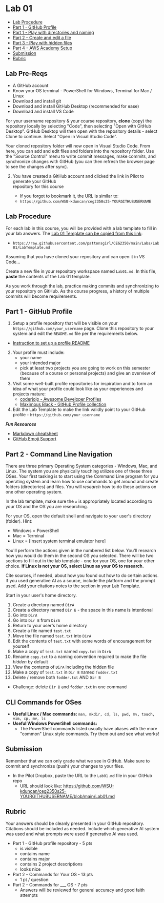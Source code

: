 # Lab 01

- [Lab Procedure](#Lab-Procedure)
- [Part 1 - GitHub Profile](#Part-5---GitHub-Profile)
- [Part 1 - Play with directories and naming](#Part-1---Play-with-directories-and-naming)
- [Part 2 - Create and edit a file](#Part-2---Create-and-edit-a-file)
- [Part 3 - Play with hidden files](#Part-3---Play-with-hidden-files)
- [Part 4 - AWS Academy Setup](#Part-4---AWS-Academy-Setup)
- [Submission](#Submission)
- [Rubric](#Rubric)

## Lab Pre-Reqs

- A GitHub account
- Know your OS terminal - PowerShell for Windows, Terminal for Mac / Linux
- Download and install git
- Download and install GitHub Desktop (recommended for ease)
- Download and install VS Code

For your username repository & your course repository, **clone** (copy) the repository locally by selecting "Code", then selecting "Open with GitHub Desktop".  GitHub Desktop will then open with the repository details - select Clone to continue.  Select "Open in Visual Studio Code".

Your cloned repository folder will now open in Visual Studio Code.  From here, you can add and edit files and folders into the repository folder.  Use the "Source Control" menu to write commit messages, make commits, and synchronize changes with GitHub (you can then refresh the browser page to see the changes after sync).

2. You have created a GitHub account and clicked the link in Pilot to generate your GitHub  
   repository for this course

   - If you forgot to bookmark it, the URL is similar to:
   - `https://github.com/WSU-kduncan/ceg2350s25-YOURGITHUBUSERNAME`

## Lab Procedure

For each lab in this course, you will be provided with a lab template to fill in your lab answers. The [Lab 01 Template can be copied from this link](https://raw.githubusercontent.com/pattonsgirl/CEG2350/main/Labs/Lab01/LabTemplate.md):

- `https://raw.githubusercontent.com/pattonsgirl/CEG2350/main/Labs/Lab01/LabTemplate.md`

Assuming that you have cloned your repository and can open it in VS Code...

Create a new file in your repository workspace named `Lab01.md`.  In this file, **paste** the contents of the Lab 01 template.  

As you work through the lab, practice making commits and synchronizing to your repository on GitHub.  As the course progress, a history of multiple commits will become requirements.

## Part 1 - GitHub Profile

1. Setup a profile repository that will be visible on your `https://github.com/your_username` page. Clone this repository to your system and edit the `README.md` file per the requirements below. 
  - [Instruction to set up a profile README](https://docs.github.com/en/get-started/start-your-journey/setting-up-your-profile#adding-a-profile-readme)
2. Your profile must include: 
   - your name
   - your intended major
   - pick at least two projects you are going to work on this semester (because of a course or personal projects) and give an overview of them
3. Visit some well-built profile repositories for inspiration and to form an idea of what your profile could look like as your experiences and projects mature:
   - [coderjojo - Awesome Developer Profiles](https://github.com/coderjojo/creative-profile-readme)
   - [Maximous Black - GitHub Profile collection](https://github.com/maximousblk/maximousblk)
4. Edit the Lab Template to make the link validly point to your GitHub profile - `https://github.com/your_username`

***Fun Resources***
- [Markdown cheatsheet](https://www.markdownguide.org/cheat-sheet/)
- [GitHub Emoji Support](https://www.webfx.com/tools/emoji-cheat-sheet/)

## Part 2 - Command Line Navigation

There are three primary Operating System categories - Windows, Mac, and Linux.  The system you are physically touching utilizes one of these three OSes.  Your first tasking is to start using the Command Line program for you operating system and learn how to use commands to get around and create folders (directories) and files.  You will *research* how to do these actions on one other operating system.

In the lab template, make sure the `x` is appropriately located according to your OS and the OS you are researching.

For your OS, open the default shell and navigate to your user's directory (folder).  Hint:
- Windows = PowerShell
- Mac = Terminal
- Linux = [insert system terminal emulator here]

You'll perform the actions given in the numbered list below.  You'll research how you would do them in the second OS you selected.  There will be two sections to fill out in the lab template - one for your OS, one for your other choice. **If Linux is not your OS, select Linux as your OS to research.**

Cite sources, if needed, about how you found out how to do certain actions.  If you used generative AI as a source, include the platform and the prompt used.  Add your citations notes to the section in your Lab Template.

Start in your user's home directory.

1. Create a directory named `DirA`
2. Create a directory named `Dir B` - the space in this name is intentional
3. Go into `DirA`
4. Go into `Dir B` from `DirA`
5. Return to your user's home directory
6. Create a file named `test.txt`
7. Move the file named `test.txt` into `DirA`
8. Edit the contents of `test.txt` with some words of encouragement for yourself
9. Make a copy of `test.txt` named `copy.txt` in `DirA`
10. Rename `copy.txt` to a naming convention required to make the file *hidden* by default
11. View the contents of `DirA` including the hidden file
12. Make a copy of `test.txt` in `Dir B` named `fodder.txt`
13. Delete / remove both `fodder.txt` AND `Dir B`
   - Challenge: delete `Dir B` and `fodder.txt` in one command

## CLI Commands for OSes

- **Useful Linux / Mac commands:** `man, mkdir, cd, ls, pwd, mv, touch, vim, cp, mv, ls`
- **Useful Windows PowerShell commands:**  
   - The PowerShell commands listed usually have aliases with the more "common" Linux style commands.  Try them out and see what works!

## Submission

Remember that we can only grade what we see in GitHub.  Make sure to commit and synchronize (push) your changes to your files.

- In the Pilot Dropbox, paste the URL to the `Lab01.md` file in your GitHub repo
  - URL should look like: https://github.com/WSU-kduncan/ceg2350s25-YOURGITHUBUSERNAME/blob/main/Lab01.md

## Rubric

Your answers should be cleanly presented in your GitHub repository.  Citations should be included as needed.  Include which generative AI system was used and what prompts were used if generative AI was used.

- Part 1 - GitHub profile repository - 5 pts
   - is visible
   - contains name
   - contains major
   - contains 2 project descriptions
   - looks nice
- Part 2 - Commands for Your OS - 13 pts
   - 1 pt / question
- Part 2 - Commands for ___ OS - 7 pts
   - Answers will be reviewed for general accuracy and good faith attempts
